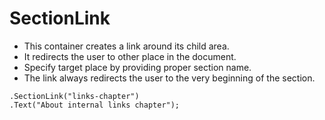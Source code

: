 # SectionLink

- This container creates a link around its child area.
- It redirects the user to other place in the document.
- Specify target place by providing proper section name.
- The link always redirects the user to the very beginning of the section.

```csharp{1-1}
.SectionLink("links-chapter")
.Text("About internal links chapter");
```